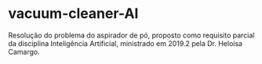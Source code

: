 # vacuum-cleaner-AI

Resolução do problema do aspirador de pó, proposto como requisito parcial da disciplina Inteligência Artificial, ministrado em 2019.2 pela Dr. Heloísa Camargo.
